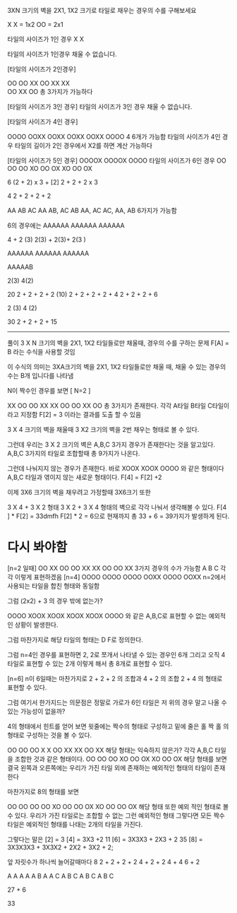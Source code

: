 
3XN 크기의 벽을 2X1, 1X2 크기로 타일로 채우는 경우의 수를 구해보세요

X
X = 1x2 
OO = 2x1

타일의 사이즈가 1인 경우
X
X

타일의 사이즈가 1인경우 채울 수 없습니다.

[타일의 사이즈가 2인경우]

OO OO XX
OO XX  XX  
OO XX OO
총 3가지가 가능하다

[타일의 사이즈가 3인 경우]
타일의 사이즈가 3인 경우 채울 수 없습니다.

[타일의 사이즈가 4인 경우]

OOOO OOXX
OOXX  OOXX
OOXX  OOOO 
4 6개가 가능함
타일의 사이즈가 4인 경우 타일의 길이가 2인 경우에서 X2를 하면 계산 가능하다

[타일의 사이즈가 5인 경우]
OOOOX
OOOOX
OOOO
타일의 사이즈가 6인 경우
OO OO OO
XO OO OX
XO OO OX

6
(2 + 2) x 3 + [2] 
2 + 2 + 2 x 3

4
2 +
2 + 2 + 2

AA AB AC
AA AB, AC
AB AA, AC
AC, AA, AB
6가지가 가능함

6의 경우에는
AAAAAA
AAAAAA
AAAAAA

4 + 2 (3)
2(3) + 2(3)+ 2(3 )

AAAAAA
AAAAAA
AAAAAA

AAAAAB

2(3)
4(2) 

20
2 + 2 + 2 + 2 (10)
2 + 2 + 2 + 2 + 4
2 + 2 + 2 + 6

2 (3)
4 (2)

30
2 + 2 + 2 + 15


---
풀이
3 X N 크기의 벽을  2X1, 1X2 타일들로만 채울때, 경우의 수를 구하는 문제
F[A] = B 라는 수식을 사용할 것임

이 수식의 의미는 3XA크기의 벽을 2X1, 1X2 타일들로만 채울 때, 채울 수 있는 경우의 수는 B개 입니다를 나타냄

N이 짝수인 경우를 보면
[ N=2 ]

XX OO OO
XX XX  OO 
OO XX OO 
총 3가지가 존재한다.
각각 A타일 B타일 C타일이라고 지정함
F[2] = 3 이라는 결과를 도출 할 수 있음

3 X 4 크기의 벽을 채울때
3 X2 크기의 벽을 2번 채우는 형태로 볼 수 있다.

그런데 우리는 3 X 2 크기의 벽은 A,B,C 3가지 경우가 존재한다는 것을 알고있다.
A,B,C 3가지의 타일로 조합할때 총 9가지가 나온다.

그런데 나눠지지 않는 경우가 존재한다.
바로
XOOX
XOOX
OOOO 
와 같은 형태이다
A,B,C 타일과 엮이지 않는 새로운 형태이다.
F[4] = F[2] +2

이제 3X6 크기의 벽을 채우려고 가정할때
3X6크기 또한 

3 X 4 + 3 X 2 형태
3 X 2 + 3 X 4 형태의 벽으로 각각 나눠서 생각해볼 수 있다.
F[4 ] * F[2] = 33dmfh 
F[2] * 2 = 6으로 현재까지 총 33 + 6 = 39가지가 발생하게 된다.

# 다시 봐야함 

[n=2 일때]
OO XX OO
OO XX XX
OO OO XX
3가지 경우의 수가 가능함
A B C 
각각 이렇게 표현하겠음
[n=4]
OOOO OOOO
OOOO OOXX
OOOO OOXX 
n=2에서 사용되는 타일을 합친 형태와 동일함

그럼 (2x2) + 3 의 경우 밖에 없는가?

OOOO XOOX
XOOX  XOOX
XOOX  OOOO
와 같은 A,B,C로 표현할 수 없는 예외적인 상황이 발생한다.

그럼 마찬가지로 해당 타일의 형태는
D F로 정의한다.

그럼 n=4인 경우를 표현하면
2, 2로 쪼개서 나타낼 수 있는 경우인 6개
그리고 오직 4타일로 표현할 수 있는 2개 
이렇게 해서 총 8개로 표현할 수 있다.

[n=6]
n이 6일때는 마찬가지로 
2 + 2 + 2 의 조합과
4 + 2 의 조합
2 + 4 의 형태로 표현할 수 있다.

그럼 여기서 한가지드는 의문점은 정말로 가로가 6인 타일은 저 위의 경우 말고 나올 수 있는 가능성이 없을까?

4의 형태에서 힌트를 얻어 보면
윗줄에는 짝수의 형태로 구성하고
밑에 줄은 홀 짝 홀 의 형태로 구성하는 것을 볼 수 있다.

OO OO OO
X X OO XX
XX  OO XX
해당 형태는 익숙하지 않은가? 각각 A,B,C 타일을 조합한 것과 같은 형태이다.
OO OO OO 
XO OO OX
XO OO OX
해당 형태를 보면 결국 왼쪽과 오른쪽에는 우리가 가진 타일 외에 존재하는 예외적인 형태의 타일이 존재한다

마찬가지로 8의 형태를 보면

 OO OO OO OO
 XO OO OO OX
 XO OO OO OX
해당 형태 또한 예외 적인 형태로 볼 수 있다. 우리가 가진 타일로는 조합할 수 없는 그런 예외적인 형태
그렇다면 모든 짝수 타일은 예외적인 형태를 나태는 2개의 타일을 가진다.

그렇다는 말은
[2] = 3
[4] = 3X3 +2 11
[6] = 3X3X3 + 2X3 + 2 35
[8] = 3X3X3X3 + 3X3X2 + 2X2 + 3X2 + 2;

앞 자릿수가 하나씩 늘어갈때마다
8 
2 + 2 + 2 + 2 
4 + 2 + 2
4 + 4
6 + 2

A A A
A A B
A A C
A B C
A B C 
A B C

27  + 6 

33 

